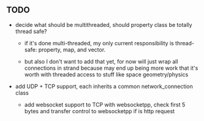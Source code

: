 TODO
----

* decide what should be multithreaded, should property class be totally thread safe?

	* if it's done multi-threaded, my only current responsibility is thread-safe: property, map, and vector.

	* but also I don't want to add that yet, for now will just wrap all connections in strand because may
	end up being more work that it's worth with threaded access to stuff like space geometry/physics

* add UDP + TCP support, each inherits a common network_connection class

	* add websocket support to TCP with websocketpp, check first 5 bytes and transfer control to websocketpp if is http request
